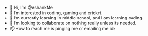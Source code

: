 - 👋 Hi, I’m @AshankMe
- 👀 I’m interested in coding, gaming and cricket.
- 🌱 I’m currently learning in middle school, and I am learning coding.
- 💞️ I’m looking to collaborate on nothing really unless its needed.
- 📫 How to reach me is pinging me or emailing me idk

<!---
AshankMe/AshankMe is a ✨ special ✨ repository because its `README.md` (this file) appears on your GitHub profile.
You can click the Preview link to take a look at your changes.
--->
